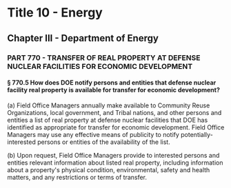
# Title 10 - Energy
## Chapter III - Department of Energy
### PART 770 - TRANSFER OF REAL PROPERTY AT DEFENSE NUCLEAR FACILITIES FOR ECONOMIC DEVELOPMENT
#### § 770.5 How does DOE notify persons and entities that defense nuclear facility real property is available for transfer for economic development?

(a) Field Office Managers annually make available to Community Reuse Organizations, local government, and Tribal nations, and other persons and entities a list of real property at defense nuclear facilities that DOE has identified as appropriate for transfer for economic development. Field Office Managers may use any effective means of publicity to notify potentially-interested persons or entities of the availability of the list.

(b) Upon request, Field Office Managers provide to interested persons and entities relevant information about listed real property, including information about a property's physical condition, environmental, safety and health matters, and any restrictions or terms of transfer.
